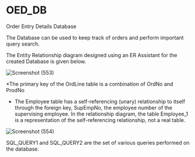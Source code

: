 # OED_DB

Order Entry Details Database

The Database can be used to keep track of orders and perform important query search.

The Entity Relationship diagram designed using an ER Assistant for the created Database is given below.

![Screenshot (553)](https://user-images.githubusercontent.com/85497978/178090023-8cbfe347-2c72-4a2c-a0eb-5ec146aa4549.png)

*The primary key of the OrdLine table is a combination of OrdNo and ProdNo
*	The Employee table has a self-referencing (unary) relationship to itself through the foreign key, SupEmpNo, the employee number of the supervising employee. In the     relationship diagram, the table Employee_1 is a representation of the self-referencing relationship, not a real table. 


![Screenshot (554)](https://user-images.githubusercontent.com/85497978/178090133-193d83e1-8600-473e-b145-588da604356f.png)

SQL_QUERY1 and SQL_QUERY2 are the set of various queries performed on the database.


